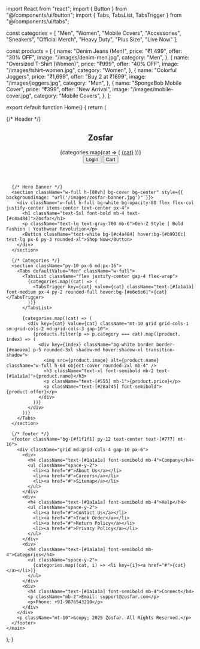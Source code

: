 import React from "react";
import { Button } from "@/components/ui/button";
import { Tabs, TabsList, TabsTrigger } from "@/components/ui/tabs";

const categories = [
  "Men",
  "Women",
  "Mobile Covers",
  "Accessories",
  "Sneakers",
  "Official Merch",
  "Heavy Duty",
  "Plus Size",
  "Live Now"
];

const products = [
  {
    name: "Denim Jeans (Men)",
    price: "₹1,499",
    offer: "30% OFF",
    image: "/images/denim-men.jpg",
    category: "Men",
  },
  {
    name: "Oversized T-Shirt (Women)",
    price: "₹999",
    offer: "40% OFF",
    image: "/images/tshirt-women.jpg",
    category: "Women",
  },
  {
    name: "Colorful Joggers",
    price: "₹1,699",
    offer: "Buy 2 at ₹1699",
    image: "/images/joggers.jpg",
    category: "Men",
  },
  {
    name: "SpongeBob Mobile Cover",
    price: "₹399",
    offer: "New Arrival",
    image: "/images/mobile-cover.jpg",
    category: "Mobile Covers",
  },
];

export default function Home() {
  return (
    <main className="bg-gradient-to-r from-white to-[#f5f5dc] text-[#1a1a1a] min-h-screen font-sans">
      {/* Header */}
      <header className="bg-white shadow-sm sticky top-0 z-50 py-4 px-6 flex items-center justify-between">
        <h2 className="text-3xl font-extrabold text-[#1a1a1a]">Zosfar</h2>
        <nav className="space-x-6 text-sm font-medium hidden md:block">
          {categories.map(cat => (
            <a key={cat} href="#" className="hover:text-[#c4a484] transition-colors">{cat}</a>
          ))}
        </nav>
        <div className="space-x-4">
          <Button variant="ghost">Login</Button>
          <Button className="bg-[#c4a484] text-white hover:bg-[#b9936c]">Cart</Button>
        </div>
      </header>

      {/* Hero Banner */}
      <section className="w-full h-[80vh] bg-cover bg-center" style={{ backgroundImage: "url('/images/zosfar-banner.jpg')" }}>
        <div className="w-full h-full bg-white bg-opacity-80 flex flex-col justify-center items-center text-center px-4">
          <h1 className="text-5xl font-bold mb-4 text-[#c4a484]">Zosfar</h1>
          <p className="text-lg text-gray-700 mb-6">Gen-Z Style | Bold Fashion | Youthwear Revolution</p>
          <Button className="text-white bg-[#c4a484] hover:bg-[#b9936c] text-lg px-6 py-3 rounded-xl">Shop Now</Button>
        </div>
      </section>

      {/* Categories */}
      <section className="py-10 px-6 md:px-16">
        <Tabs defaultValue="Men" className="w-full">
          <TabsList className="flex justify-center gap-4 flex-wrap">
            {categories.map((cat) => (
              <TabsTrigger key={cat} value={cat} className="text-[#1a1a1a] font-medium px-4 py-2 rounded-full hover:bg-[#e6e6e6]">{cat}</TabsTrigger>
            ))}
          </TabsList>

          {categories.map((cat) => (
            <div key={cat} value={cat} className="mt-10 grid grid-cols-1 sm:grid-cols-2 md:grid-cols-3 gap-10">
              {products.filter(p => p.category === cat).map((product, index) => (
                <div key={index} className="bg-white border border-[#eaeaea] p-5 rounded-3xl shadow-md hover:shadow-xl transition-shadow">
                  <img src={product.image} alt={product.name} className="w-full h-64 object-cover rounded-2xl mb-4" />
                  <h3 className="text-xl font-semibold mb-2 text-[#1a1a1a]">{product.name}</h3>
                  <p className="text-[#555] mb-1">{product.price}</p>
                  <p className="text-[#28a745] font-semibold">{product.offer}</p>
                </div>
              ))}
            </div>
          ))}
        </Tabs>
      </section>

      {/* Footer */}
      <footer className="bg-[#f1f1f1] py-12 text-center text-[#777] mt-16">
        <div className="grid md:grid-cols-4 gap-10 px-6">
          <div>
            <h4 className="text-[#1a1a1a] font-semibold mb-4">Company</h4>
            <ul className="space-y-2">
              <li><a href="#">About Us</a></li>
              <li><a href="#">Careers</a></li>
              <li><a href="#">Sitemap</a></li>
            </ul>
          </div>
          <div>
            <h4 className="text-[#1a1a1a] font-semibold mb-4">Help</h4>
            <ul className="space-y-2">
              <li><a href="#">Contact Us</a></li>
              <li><a href="#">Track Order</a></li>
              <li><a href="#">Return Policy</a></li>
              <li><a href="#">Privacy Policy</a></li>
            </ul>
          </div>
          <div>
            <h4 className="text-[#1a1a1a] font-semibold mb-4">Categories</h4>
            <ul className="space-y-2">
              {categories.map((cat, i) => <li key={i}><a href="#">{cat}</a></li>)}
            </ul>
          </div>
          <div>
            <h4 className="text-[#1a1a1a] font-semibold mb-4">Connect</h4>
            <p className="mb-2">Email: support@zosfar.com</p>
            <p>Phone: +91-9876543210</p>
          </div>
        </div>
        <p className="mt-10">&copy; 2025 Zosfar. All Rights Reserved.</p>
      </footer>
    </main>
  );
}
